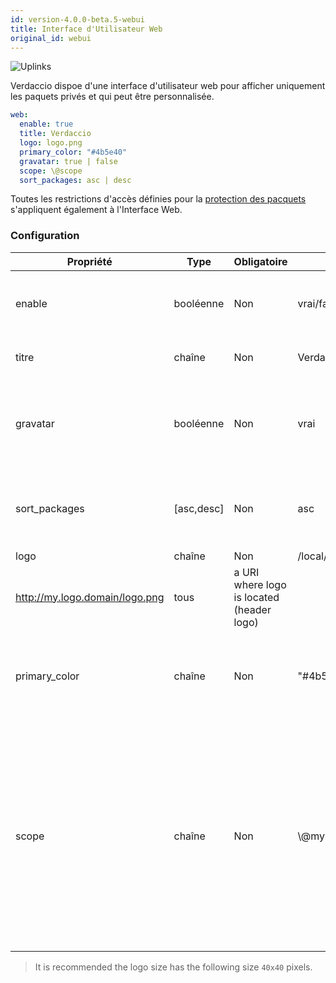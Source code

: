 ```yaml
---
id: version-4.0.0-beta.5-webui
title: Interface d'Utilisateur Web
original_id: webui
---
```


![Uplinks](https://user-images.githubusercontent.com/558752/52916111-fa4ba980-32db-11e9-8a64-f4e06eb920b3.png)

Verdaccio dispoe d'une interface d'utilisateur web pour afficher uniquement les paquets privés et qui peut être personnalisée.

```yaml
web:
  enable: true
  title: Verdaccio
  logo: logo.png
  primary_color: "#4b5e40"
  gravatar: true | false
  scope: \@scope
  sort_packages: asc | desc
```

Toutes les restrictions d'accès définies pour la [protection des pacquets](protect-your-dependencies.md) s'appliquent également à l'Interface Web.

### Configuration

| Propriété     | Type       | Obligatoire | Exemple                                                     | Soutien    | Description                                                                                                                                                          |
| ------------- | ---------- | ----------- | ----------------------------------------------------------- | ---------- | -------------------------------------------------------------------------------------------------------------------------------------------------------------------- |
| enable        | booléenne  | Non         | vrai/faux                                                   | tous       | permettre l’affichage de l’interface web                                                                                                                             |
| titre         | chaîne     | Non         | Verdaccio                                                   | tous       | Description du titre HTML                                                                                                                                            |
| gravatar      | booléenne  | Non         | vrai                                                        | `>v4`   | Gravatars will be generated under the hood if this property is enabled                                                                                               |
| sort_packages | [asc,desc] | Non         | asc                                                         | `>v4`   | By default private packages are sorted by ascending                                                                                                                  |
| logo          | chaîne     | Non         | /local/path/to/my/logo.png  
http://my.logo.domain/logo.png | tous       | a URI where logo is located (header logo)                                                                                                                            |
| primary_color | chaîne     | Non         | "#4b5e40"                                                   | `>4`    | The primary color to use throughout the UI (header, etc)                                                                                                             |
| scope         | chaîne     | Non         | \\@myscope                                                | `>v3.x` | Si vous utilisez ce registre pour un modul spécifique, définissez le dans l'en-tête des instructions de l'interface Web de l'utilisateur (note: escape @ with \\@) |

> It is recommended the logo size has the following size `40x40` pixels.